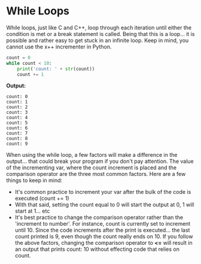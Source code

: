 # While Loops

While loops, just like C and C++, loop through each iteration until either the condition is met or a break statement is called. Being that this is a loop... it is possible and rather easy to get stuck in an infinite loop. Keep in mind, you cannot use the x++ incrementer in Python.

```py
count = 0
while count < 10:
    print('count: ' + str(count))
    count += 1
```

**Output:**

```
count: 0
count: 1
count: 2
count: 3
count: 4
count: 5
count: 6
count: 7
count: 8
count: 9
```

When using the while loop, a few factors will make a difference in the output... that could break your program if you don't pay attention. The value of the incrementing var, where the count increment is placed and the comparison operator are the three most common factors. Here are a few things to keep in mind:

* It's common practice to increment your var after the bulk of the code is executed \(count += 1\)
* With that said, setting the count equal to 0 will start the output at 0, 1 will start at 1... etc
* It's best practice to change the comparison operator rather than the 'increment to number'. For instance, count is currently set to increment until 10. Since the code increments after the print is executed... the last count printed is 9, even though the count really ends on 10. If you follow the above factors, changing the comparison operator to **&lt;=** will result in an output that prints count: 10 without effecting code that relies on count. 



